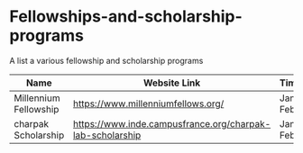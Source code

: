 # Fellowships-and-scholarship-programs
A list a various fellowship and scholarship programs

| Name                                    | Website Link | Timeline            |
|-----------------------------------------|-------------|-----------------|
| Millennium Fellowship |  https://www.millenniumfellows.org/ | Jan - Feb | 
| charpak Scholarship | https://www.inde.campusfrance.org/charpak-lab-scholarship | Jan - Feb |
